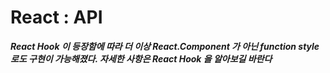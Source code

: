 # React : API

***React Hook 이 등장함에 따라 더 이상 React.Component 가 아닌 function style 로도 구현이 가능해졌다. 자세한 사항은 React Hook 을 알아보길 바란다***



